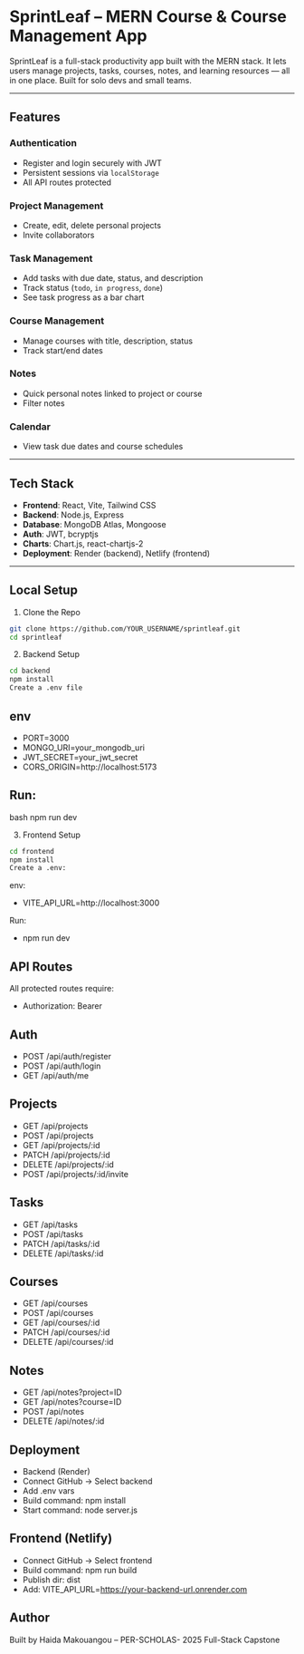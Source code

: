 # SprintLeaf – MERN Course & Course Management App

SprintLeaf is a full-stack productivity app built with the MERN stack. It lets users manage projects, tasks, courses, notes, and learning resources — all in one place. Built for solo devs and small teams.

---

##  Features

### Authentication
- Register and login securely with JWT
- Persistent sessions via `localStorage`
- All API routes protected

### Project Management
- Create, edit, delete personal projects
- Invite collaborators

###  Task Management
- Add tasks with due date, status, and description
- Track status (`todo`, `in progress`, `done`)
- See task progress as a bar chart

###  Course Management
- Manage courses with title, description, status
- Track start/end dates

### Notes
- Quick personal notes linked to project or course
- Filter notes

### Calendar
- View task due dates and course schedules

---

##  Tech Stack

- **Frontend**: React, Vite, Tailwind CSS
- **Backend**: Node.js, Express
- **Database**: MongoDB Atlas, Mongoose
- **Auth**: JWT, bcryptjs
- **Charts**: Chart.js, react-chartjs-2
- **Deployment**: Render (backend), Netlify (frontend)

---

##  Local Setup

1. Clone the Repo
```bash
git clone https://github.com/YOUR_USERNAME/sprintleaf.git
cd sprintleaf
```

2. Backend Setup

``` bash
cd backend
npm install
Create a .env file
```

## env

- PORT=3000
- MONGO_URI=your_mongodb_uri
- JWT_SECRET=your_jwt_secret
- CORS_ORIGIN=http://localhost:5173

## Run:

bash
npm run dev

3. Frontend Setup

``` bash
cd frontend
npm install
Create a .env:
```
env:
- VITE_API_URL=http://localhost:3000

Run:
- npm run dev

##  API Routes

All protected routes require:

- Authorization: Bearer <token>

## Auth

- POST /api/auth/register
- POST /api/auth/login
- GET /api/auth/me

## Projects

- GET /api/projects
- POST /api/projects
- GET /api/projects/:id
- PATCH /api/projects/:id
- DELETE /api/projects/:id
- POST /api/projects/:id/invite

## Tasks

- GET /api/tasks
- POST /api/tasks
- PATCH /api/tasks/:id
- DELETE /api/tasks/:id

## Courses

- GET /api/courses
- POST /api/courses
- GET /api/courses/:id
- PATCH /api/courses/:id
- DELETE /api/courses/:id

## Notes

- GET /api/notes?project=ID
- GET /api/notes?course=ID
- POST /api/notes
- DELETE /api/notes/:id

## Deployment

- Backend (Render)
- Connect GitHub -> Select backend
- Add .env vars
- Build command: npm install
- Start command: node server.js

## Frontend (Netlify)

- Connect GitHub -> Select frontend
- Build command: npm run build
- Publish dir: dist
- Add: VITE_API_URL=https://your-backend-url.onrender.com

##  Author
Built by Haida Makouangou – PER-SCHOLAS- 2025 Full-Stack Capstone